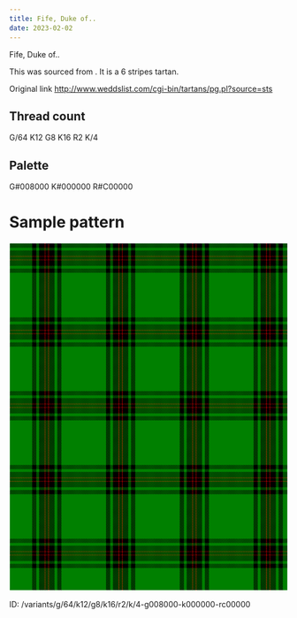 ```yaml
---
title: Fife, Duke of..
date: 2023-02-02
---
```

Fife, Duke of..

This was sourced from <no value>.  It is a 6 stripes tartan.

Original link http://www.weddslist.com/cgi-bin/tartans/pg.pl?source=sts

## Thread count
G/64 K12 G8 K16 R2 K/4

## Palette
G#008000 K#000000 R#C00000

# Sample pattern

![Tartan detail](tartan.png "G/64 K12 G8 K16 R2 K/4 tartan")

ID: /variants/g/64/k12/g8/k16/r2/k/4-g008000-k000000-rc00000